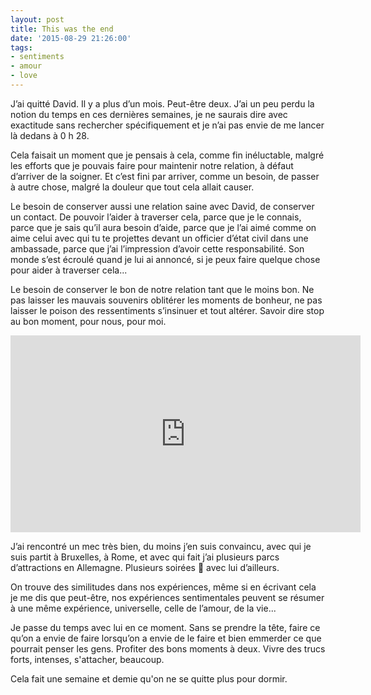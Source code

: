 ```yaml
---
layout: post
title: This was the end
date: '2015-08-29 21:26:00'
tags:
- sentiments
- amour
- love
---
```


J’ai quitté David. Il y a plus d’un mois. Peut-être deux. J’ai un peu perdu la notion du temps en ces dernières semaines, je ne saurais dire avec exactitude sans rechercher spécifiquement et je n’ai pas envie de me lancer là dedans à 0 h 28.

Cela faisait un moment que je pensais à cela, comme fin inéluctable, malgré les efforts que je pouvais faire pour maintenir notre relation, à défaut d’arriver de la soigner. Et c’est fini par arriver, comme un besoin, de passer à autre chose, malgré la douleur que tout cela allait causer.

Le besoin de conserver aussi une relation saine avec David, de conserver un contact. De pouvoir l’aider à traverser cela, parce que je le connais, parce que je sais qu’il aura besoin d’aide, parce que je l’ai aimé comme on aime celui avec qui tu te projettes devant un officier d’état civil dans une ambassade, parce que j’ai l’impression d’avoir cette responsabilité. Son monde s’est écroulé quand je lui ai annoncé, si je peux faire quelque chose pour aider à traverser cela...

Le besoin de conserver le bon de notre relation tant que le moins bon. Ne pas laisser les mauvais souvenirs oblitérer les moments de bonheur, ne pas laisser le poison des ressentiments s’insinuer et tout altérer. Savoir dire stop au bon moment, pour nous, pour moi.

<iframe width="560" height="315" src="https://www.youtube.com/embed/7HKoqNJtMTQ" frameborder="0" allowfullscreen></iframe>

J’ai rencontré un mec très bien, du moins j’en suis convaincu, avec qui je suis partit à Bruxelles, à Rome, et avec qui fait j’ai plusieurs parcs d’attractions en Allemagne. Plusieurs soirées 🐻 avec lui d’ailleurs. 

On trouve des similitudes dans nos expériences, même si en écrivant cela je me dis que peut-être, nos expériences sentimentales peuvent se résumer à une même expérience, universelle, celle de l’amour, de la vie... 

Je passe du temps avec lui en ce moment. Sans se prendre la tête, faire ce qu’on a envie de faire lorsqu’on a envie de le faire et bien emmerder ce que pourrait penser les gens. Profiter des bons moments à deux. Vivre des trucs forts, intenses, s'attacher, beaucoup. 

Cela fait une semaine et demie qu'on ne se quitte plus pour dormir.